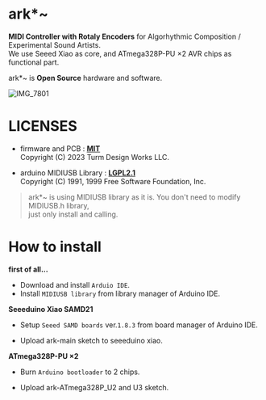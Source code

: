 # ark*~
**MIDI Controller with Rotaly Encoders** for Algorhythmic Composition / Experimental Sound Artists.  
We use Seeed Xiao as core, and ATmega328P-PU ×2 AVR chips as functional part.

ark*~  is **Open Source** hardware and software.

![IMG_7801](https://github.com/Turm-Design-Works/ark/assets/75283624/064a1bd0-33da-4259-b255-d205b1ef2da7)

# LICENSES
- firmware and PCB :  [**MIT**](https://github.com/Turm-Design-Works/ark/blob/main/LICENSE)  
Copyright (C) 2023 Turm Design Works LLC.

- arduino MIDIUSB Library :  [**LGPL2.1**](https://github.com/arduino-libraries/MIDIUSB/blob/master/LICENSE.txt)  
Copyright (C) 1991, 1999 Free Software Foundation, Inc.
> ark*~ is using MIDIUSB library as it is. You don't need to modify MIDIUSB.h library,  
> just only install and calling.

# How to install

**first of all...**

- Download and install `Arduio IDE`.  
- Install `MIDIUSB library` from library manager of Arduino IDE.  

**Seeeduino Xiao SAMD21**

- Setup `Seeed SAMD boards` ver.`1.8.3` from board manager of Arduino IDE.

- Upload ark-main sketch to seeeduino xiao.

**ATmega328P-PU ×2**

- Burn `Arduino bootloader` to 2 chips.

- Upload ark-ATmega328P_U2 and U3 sketch.
